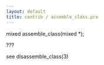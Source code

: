 ```yaml
---
layout: default
title: contrib / assemble_class.pre
---
```



mixed assemble_class(mixed *);

???

see disassemble_class(3)
